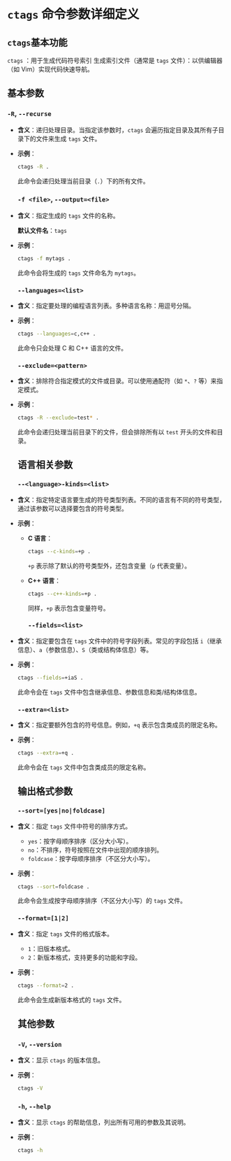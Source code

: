# `ctags` 命令参数详细定义

## `ctags`基本功能
`ctags` ：用于生成代码符号索引
生成索引文件（通常是 `tags` 文件）：以供编辑器（如 Vim）实现代码快速导航。

## 基本参数

### `-R`, `--recurse`

- **含义**：递归处理目录。当指定该参数时，`ctags` 会遍历指定目录及其所有子目录下的文件来生成 `tags` 文件。
- **示例**：
  
  ```bash
  ctags -R .
  ```
  
  此命令会递归处理当前目录（`.`）下的所有文件。
  
  ### `-f <file>`, `--output=<file>`
- **含义**：指定生成的 `tags` 文件的名称。

    **默认文件名**：`tags`

- **示例**：
  
  ```bash
  ctags -f mytags .
  ```
  
  此命令会将生成的 `tags` 文件命名为 `mytags`。
  
  ### `--languages=<list>`
- **含义**：指定要处理的编程语言列表。多种语言名称：用逗号分隔。
- **示例**：
  
  ```bash
  ctags --languages=c,c++ .
  ```
  
  此命令只会处理 C 和 C++ 语言的文件。
  
  ### `--exclude=<pattern>`
- **含义**：排除符合指定模式的文件或目录。可以使用通配符（如 `*`、`?` 等）来指定模式。
- **示例**：
  
  ```bash
  ctags -R --exclude=test* .
  ```
  
  此命令会递归处理当前目录下的文件，但会排除所有以 `test` 开头的文件和目录。
  
  ## 语言相关参数
  
  ### `--<language>-kinds=<list>`
- **含义**：指定特定语言要生成的符号类型列表。不同的语言有不同的符号类型，通过该参数可以选择要包含的符号类型。
- **示例**：
  - **C 语言**：
    
    ```bash
    ctags --c-kinds=+p .
    ```
    
    `+p` 表示除了默认的符号类型外，还包含变量（`p` 代表变量）。
  - **C++ 语言**：
    
    ```bash
    ctags --c++-kinds=+p .
    ```
    
    同样，`+p` 表示包含变量符号。
    
    ### `--fields=<list>`
- **含义**：指定要包含在 `tags` 文件中的符号字段列表。常见的字段包括 `i`（继承信息）、`a`（参数信息）、`S`（类或结构体信息）等。
- **示例**：
  
  ```bash
  ctags --fields=+iaS .
  ```
  
  此命令会在 `tags` 文件中包含继承信息、参数信息和类/结构体信息。
  
  ### `--extra=<list>`
- **含义**：指定要额外包含的符号信息。例如，`+q` 表示包含类成员的限定名称。
- **示例**：
  
  ```bash
  ctags --extra=+q .
  ```
  
  此命令会在 `tags` 文件中包含类成员的限定名称。
  
  ## 输出格式参数
  
  ### `--sort=[yes|no|foldcase]`
- **含义**：指定 `tags` 文件中符号的排序方式。
  - `yes`：按字母顺序排序（区分大小写）。
  - `no`：不排序，符号按照在文件中出现的顺序排列。
  - `foldcase`：按字母顺序排序（不区分大小写）。
- **示例**：
  
  ```bash
  ctags --sort=foldcase .
  ```
  
  此命令会生成按字母顺序排序（不区分大小写）的 `tags` 文件。
  
  ### `--format=[1|2]`
- **含义**：指定 `tags` 文件的格式版本。
  - `1`：旧版本格式。
  - `2`：新版本格式，支持更多的功能和字段。
- **示例**：
  
  ```bash
  ctags --format=2 .
  ```
  
  此命令会生成新版本格式的 `tags` 文件。
  
  ## 其他参数
  
  ### `-V`, `--version`
- **含义**：显示 `ctags` 的版本信息。
- **示例**：
  
  ```bash
  ctags -V
  ```
  
  ### `-h`, `--help`
- **含义**：显示 `ctags` 的帮助信息，列出所有可用的参数及其说明。
- **示例**：
  
  ```bash
  ctags -h
  ```
